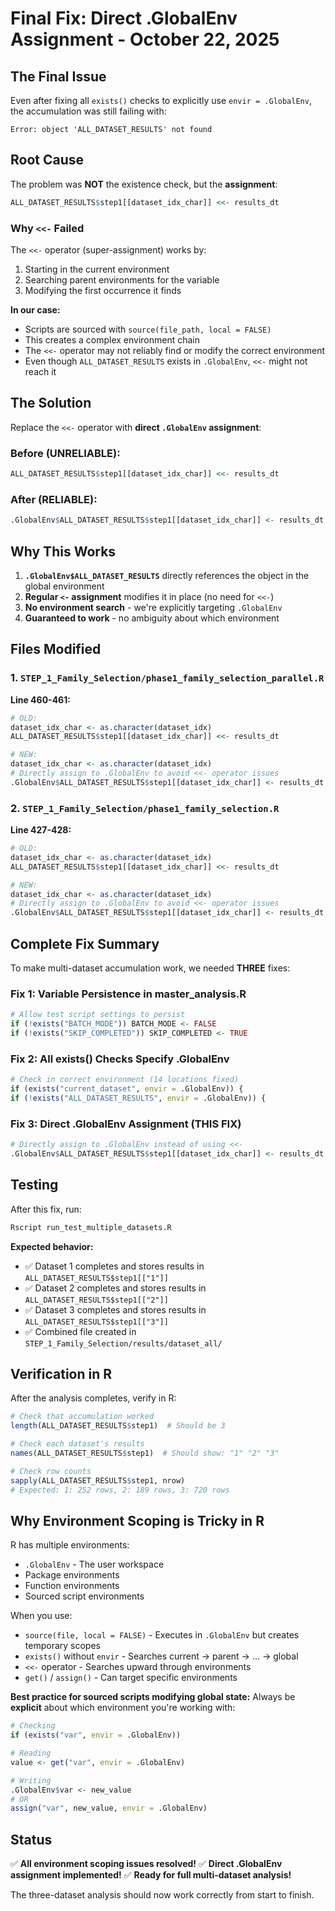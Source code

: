 # Final Fix: Direct .GlobalEnv Assignment - October 22, 2025

## The Final Issue

Even after fixing all `exists()` checks to explicitly use `envir = .GlobalEnv`, the accumulation was still failing with:

```
Error: object 'ALL_DATASET_RESULTS' not found
```

## Root Cause

The problem was **NOT** the existence check, but the **assignment**:

```r
ALL_DATASET_RESULTS$step1[[dataset_idx_char]] <<- results_dt
```

### Why `<<-` Failed

The `<<-` operator (super-assignment) works by:
1. Starting in the current environment
2. Searching parent environments for the variable
3. Modifying the first occurrence it finds

**In our case:**
- Scripts are sourced with `source(file_path, local = FALSE)`
- This creates a complex environment chain
- The `<<-` operator may not reliably find or modify the correct environment
- Even though `ALL_DATASET_RESULTS` exists in `.GlobalEnv`, `<<-` might not reach it

## The Solution

Replace the `<<-` operator with **direct `.GlobalEnv` assignment**:

### Before (UNRELIABLE):
```r
ALL_DATASET_RESULTS$step1[[dataset_idx_char]] <<- results_dt
```

### After (RELIABLE):
```r
.GlobalEnv$ALL_DATASET_RESULTS$step1[[dataset_idx_char]] <- results_dt
```

## Why This Works

1. **`.GlobalEnv$ALL_DATASET_RESULTS`** directly references the object in the global environment
2. **Regular `<-` assignment** modifies it in place (no need for `<<-`)
3. **No environment search** - we're explicitly targeting `.GlobalEnv`
4. **Guaranteed to work** - no ambiguity about which environment

## Files Modified

### 1. `STEP_1_Family_Selection/phase1_family_selection_parallel.R`

**Line 460-461:**
```r
# OLD:
dataset_idx_char <- as.character(dataset_idx)
ALL_DATASET_RESULTS$step1[[dataset_idx_char]] <<- results_dt

# NEW:
dataset_idx_char <- as.character(dataset_idx)
# Directly assign to .GlobalEnv to avoid <<- operator issues
.GlobalEnv$ALL_DATASET_RESULTS$step1[[dataset_idx_char]] <- results_dt
```

### 2. `STEP_1_Family_Selection/phase1_family_selection.R`

**Line 427-428:**
```r
# OLD:
dataset_idx_char <- as.character(dataset_idx)
ALL_DATASET_RESULTS$step1[[dataset_idx_char]] <<- results_dt

# NEW:
dataset_idx_char <- as.character(dataset_idx)
# Directly assign to .GlobalEnv to avoid <<- operator issues
.GlobalEnv$ALL_DATASET_RESULTS$step1[[dataset_idx_char]] <- results_dt
```

## Complete Fix Summary

To make multi-dataset accumulation work, we needed **THREE** fixes:

### Fix 1: Variable Persistence in master_analysis.R
```r
# Allow test script settings to persist
if (!exists("BATCH_MODE")) BATCH_MODE <- FALSE
if (!exists("SKIP_COMPLETED")) SKIP_COMPLETED <- TRUE
```

### Fix 2: All exists() Checks Specify .GlobalEnv
```r
# Check in correct environment (14 locations fixed)
if (exists("current_dataset", envir = .GlobalEnv)) {
if (!exists("ALL_DATASET_RESULTS", envir = .GlobalEnv)) {
```

### Fix 3: Direct .GlobalEnv Assignment (THIS FIX)
```r
# Directly assign to .GlobalEnv instead of using <<-
.GlobalEnv$ALL_DATASET_RESULTS$step1[[dataset_idx_char]] <- results_dt
```

## Testing

After this fix, run:
```bash
Rscript run_test_multiple_datasets.R
```

**Expected behavior:**
- ✅ Dataset 1 completes and stores results in `ALL_DATASET_RESULTS$step1[["1"]]`
- ✅ Dataset 2 completes and stores results in `ALL_DATASET_RESULTS$step1[["2"]]`
- ✅ Dataset 3 completes and stores results in `ALL_DATASET_RESULTS$step1[["3"]]`
- ✅ Combined file created in `STEP_1_Family_Selection/results/dataset_all/`

## Verification in R

After the analysis completes, verify in R:

```r
# Check that accumulation worked
length(ALL_DATASET_RESULTS$step1)  # Should be 3

# Check each dataset's results
names(ALL_DATASET_RESULTS$step1)  # Should show: "1" "2" "3"

# Check row counts
sapply(ALL_DATASET_RESULTS$step1, nrow)
# Expected: 1: 252 rows, 2: 189 rows, 3: 720 rows
```

## Why Environment Scoping is Tricky in R

R has multiple environments:
- `.GlobalEnv` - The user workspace
- Package environments
- Function environments
- Sourced script environments

When you use:
- `source(file, local = FALSE)` - Executes in `.GlobalEnv` but creates temporary scopes
- `exists()` without `envir` - Searches current → parent → ... → global
- `<<-` operator - Searches upward through environments
- `get()` / `assign()` - Can target specific environments

**Best practice for sourced scripts modifying global state:**
Always be **explicit** about which environment you're working with:
```r
# Checking
if (exists("var", envir = .GlobalEnv))

# Reading
value <- get("var", envir = .GlobalEnv)

# Writing
.GlobalEnv$var <- new_value
# OR
assign("var", new_value, envir = .GlobalEnv)
```

## Status

✅ **All environment scoping issues resolved!**
✅ **Direct .GlobalEnv assignment implemented!**
✅ **Ready for full multi-dataset analysis!**

The three-dataset analysis should now work correctly from start to finish.

